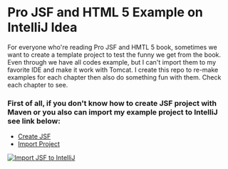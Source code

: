 # Pro JSF  and HTML 5 Example on IntelliJ Idea

For everyone who're reading Pro JSF and HMTL 5 book, sometimes we want to create a template project to test the funny we get from the book. Even through we have all codes example, but I can't import them to my favorite  IDE and make it work with Tomcat. I create this repo to re-make examples for each chapter then also do something fun with them. Check each chapter to see.

### First of all, if you don't know how to create JSF project with Maven or you also can import my example project to IntelliJ see link below:

- [Create JSF](http://www.javaserverfaces.org/get-started#TOC-Creating-a-web-project-and-adding-J)
- [Import Project](http://www.youtube.com/watch?v=VlRjP6YWSfQ)

[![Import JSF to IntelliJ](http://img.youtube.com/vi/VlRjP6YWSfQ/0.jpg)](http://www.youtube.com/watch?v=VlRjP6YWSfQ)
